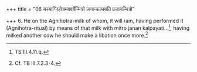 +++
title = "06 यस्याग्निहोत्रमववर्षेन्मित्रो जनान्कल्पयति प्रजानन्मित्रो"

+++
6. He on the Agnihotra-milk of whom, it will rain, having performed it (Agnihotra-ritual) by means of that milk with mitro janan kalpayati...[^1], having milked another cow he should make a libation once more.[^2]   


[^1]: TS III.4.11.q.  


[^2]: Cf. TB III.7.2.3-4.  
